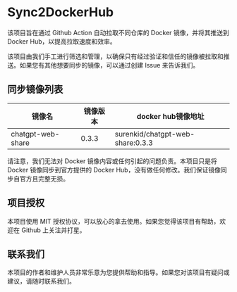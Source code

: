 # Sync2DockerHub

该项目旨在通过 Github Action 自动拉取不同仓库的 Docker 镜像，并将其推送到 Docker Hub，以提高拉取速度和效率。

该项目由我们手工进行筛选和管理，以确保只有经过验证和信任的镜像被拉取和推送。如果您有其他想要同步的镜像，可以通过创建 Issue 来告诉我们。

## 同步镜像列表

| 镜像名           | 镜像版本 | docker hub镜像地址            |
|------------------|----------|----------------------------|
| chatgpt-web-share | 0.3.3    | surenkid/chatgpt-web-share:0.3.3 |

请注意，我们无法对 Docker 镜像内容或任何引起的问题负责。本项目只是将 Docker 镜像同步到官方提供的 Docker Hub，没有做任何修改。我们保证镜像同步自官方且完整无损。

## 项目授权

本项目使用 MIT 授权协议，可以放心的拿去使用。如果您觉得该项目有帮助，欢迎在 Github 上关注并打星。

## 联系我们

本项目的作者和维护人员非常乐意为您提供帮助和指导。如果您对该项目有疑问或建议，请随时联系我们。
